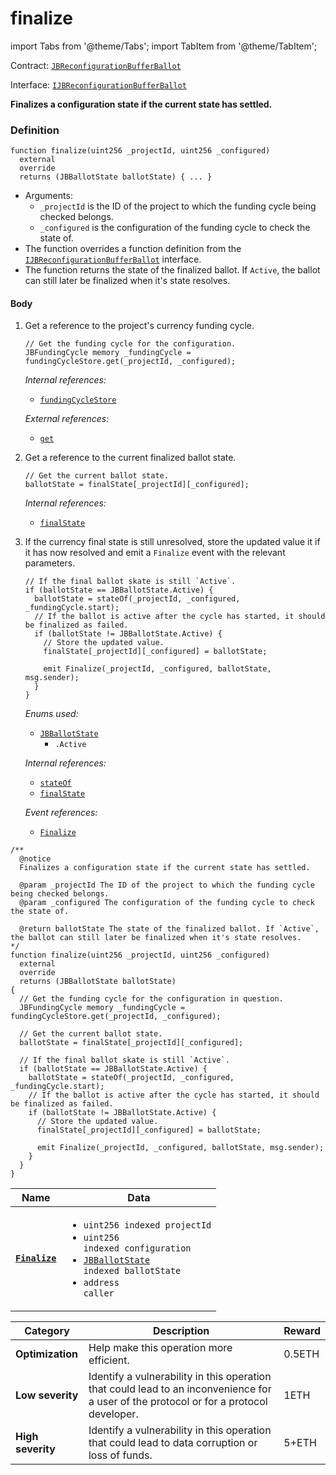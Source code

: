 # finalize

import Tabs from '@theme/Tabs';
import TabItem from '@theme/TabItem';

Contract: [`JBReconfigurationBufferBallot`](/docs/v4/deprecated/v2/contracts/or-ballots/jbreconfigurationbufferballot)

Interface: [`IJBReconfigurationBufferBallot`](/docs/v4/deprecated/v2/interfaces/ijbfundingcycleballot)

<Tabs>
<TabItem value="Step by step" label="Step by step">

**Finalizes a configuration state if the current state has settled.**

### Definition

```
function finalize(uint256 _projectId, uint256 _configured)
  external
  override
  returns (JBBallotState ballotState) { ... }
```

* Arguments:
  * `_projectId` is the ID of the project to which the funding cycle being checked belongs.
  * `_configured` is the configuration of the funding cycle to check the state of.
* The function overrides a function definition from the [`IJBReconfigurationBufferBallot`](/docs/v4/deprecated/v2/interfaces/ijbfundingcycleballot) interface.
* The function returns the state of the finalized ballot. If `Active`, the ballot can still later be finalized when it's state resolves.

#### Body

1.  Get a reference to the project's currency funding cycle.

    ```
    // Get the funding cycle for the configuration.
    JBFundingCycle memory _fundingCycle = fundingCycleStore.get(_projectId, _configured);
    ```

    _Internal references:_

    * [`fundingCycleStore`](/docs/v4/deprecated/v2/contracts/or-ballots/jbreconfigurationbufferballot/properties/fundingcyclestore.md)

    _External references:_

    * [`get`](/docs/v4/deprecated/v2/contracts/jbfundingcyclestore/read/get.md)

2.  Get a reference to the current finalized ballot state.

    ```
    // Get the current ballot state.
    ballotState = finalState[_projectId][_configured];
    ```

    _Internal references:_

    * [`finalState`](/docs/v4/deprecated/v2/contracts/or-ballots/jbreconfigurationbufferballot/properties/finalstate.md)

3.  If the currency final state is still unresolved, store the updated value it if it has now resolved and emit a `Finalize` event with the relevant parameters.

    ```
    // If the final ballot skate is still `Active`.
    if (ballotState == JBBallotState.Active) {
      ballotState = stateOf(_projectId, _configured, _fundingCycle.start);
      // If the ballot is active after the cycle has started, it should be finalized as failed.
      if (ballotState != JBBallotState.Active) {
        // Store the updated value.
        finalState[_projectId][_configured] = ballotState;

        emit Finalize(_projectId, _configured, ballotState, msg.sender);
      }
    }
    ```

    _Enums used:_

    * [`JBBallotState`](/docs/v4/deprecated/v2/enums/jbballotstate.md)
      * `.Active`

    _Internal references:_

    * [`stateOf`](/docs/v4/deprecated/v2/contracts/or-ballots/jbreconfigurationbufferballot/read/stateof.md)
    * [`finalState`](/docs/v4/deprecated/v2/contracts/or-ballots/jbreconfigurationbufferballot/properties/finalstate.md)

    _Event references:_

    * [`Finalize`](/docs/v4/deprecated/v2/contracts/or-ballots/jbreconfigurationbufferballot/events/finalize.md)

</TabItem>

<TabItem value="Code" label="Code">

```
/**
  @notice
  Finalizes a configuration state if the current state has settled.

  @param _projectId The ID of the project to which the funding cycle being checked belongs.
  @param _configured The configuration of the funding cycle to check the state of.

  @return ballotState The state of the finalized ballot. If `Active`, the ballot can still later be finalized when it's state resolves.
*/
function finalize(uint256 _projectId, uint256 _configured)
  external
  override
  returns (JBBallotState ballotState)
{
  // Get the funding cycle for the configuration in question.
  JBFundingCycle memory _fundingCycle = fundingCycleStore.get(_projectId, _configured);

  // Get the current ballot state.
  ballotState = finalState[_projectId][_configured];

  // If the final ballot skate is still `Active`.
  if (ballotState == JBBallotState.Active) {
    ballotState = stateOf(_projectId, _configured, _fundingCycle.start);
    // If the ballot is active after the cycle has started, it should be finalized as failed.
    if (ballotState != JBBallotState.Active) {
      // Store the updated value.
      finalState[_projectId][_configured] = ballotState;

      emit Finalize(_projectId, _configured, ballotState, msg.sender);
    }
  }
}
```

</TabItem>

<TabItem value="Events" label="Events">

| Name                                  | Data                                                                                                                                                                                                                                                                                           |
| ------------------------------------- | ---------------------------------------------------------------------------------------------------------------------------------------------------------------------------------------------------------------------------------------------------------------------------------------------- |
| [**`Finalize`**](/docs/v4/deprecated/v2/contracts/or-ballots/jbreconfigurationbufferballot/events/finalize.md) | <ul><li><code>uint256 indexed projectId</code></li><li><code>uint256 indexed configuration</code></li><li><code>[JBBallotState](/docs/v4/deprecated/v2/enums/jbballotstate.md) indexed ballotState</code></li><li><code>address caller</code></li></ul> |

</TabItem>

<TabItem value="Bug bounty" label="Bug bounty">

| Category          | Description                                                                                                                            | Reward |
| ----------------- | -------------------------------------------------------------------------------------------------------------------------------------- | ------ |
| **Optimization**  | Help make this operation more efficient.                                                                                               | 0.5ETH |
| **Low severity**  | Identify a vulnerability in this operation that could lead to an inconvenience for a user of the protocol or for a protocol developer. | 1ETH   |
| **High severity** | Identify a vulnerability in this operation that could lead to data corruption or loss of funds.                                        | 5+ETH  |

</TabItem>
</Tabs>
